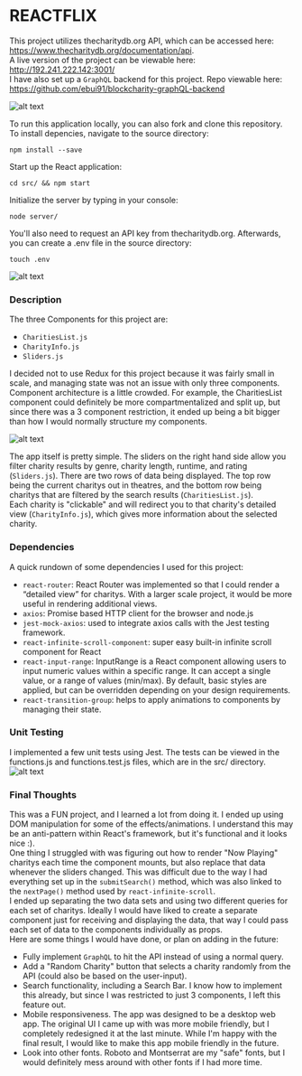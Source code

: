 # REACTFLIX #

This project utilizes thecharitydb.org API, which can be accessed here: https://www.thecharitydb.org/documentation/api. 
<br />
A live version of the project can be viewable here: http://192.241.222.142:3001/
<br />
I have also set up a `GraphQL` backend for this project. Repo viewable here: https://github.com/ebui91/blockcharity-graphQL-backend

![alt text](https://github.com/ebui91/blockcharity/blob/master/src/assets/screenshots/main-view.png)


To run this application locally, you can also fork and clone this repository. 
<br />
To install depencies, navigate to the source directory:
```
npm install --save
```


Start up the React application:
```
cd src/ && npm start 
```

Initialize the server by typing in your console:
```
node server/
```

You'll also need to request an API key from thecharitydb.org. Afterwards, you can create a .env file in the source directory:
```
touch .env
```
![alt text](https://github.com/ebui91/blockcharity/blob/master/src/assets/screenshots/env.png)

### Description ###
The three Components for this project are: 
- `CharitiesList.js`
- `CharityInfo.js`
- `Sliders.js`

I decided not to use Redux for this project because it was fairly small in scale, and managing state was not an issue with only three components. Component architecture is a little crowded. For example, the CharitiesList component could definitely be more compartmentalized and split up, but since there was a 3 component restriction, it ended up being a bit bigger than how I would normally structure my components.

![alt text](https://github.com/ebui91/blockcharity/blob/master/src/assets/screenshots/detailed-view.png)

The app itself is pretty simple. The sliders on the right hand side allow you filter charity results by genre, charity length, runtime, and rating (`Sliders.js`). There are two rows of data being displayed. The top row being the current charitys out in theatres, and the bottom row being charitys that are filtered by the search results (`CharitiesList.js`). 
<br />
Each charity is "clickable" and will redirect you to that charity's detailed view (`CharityInfo.js`), which gives more information about the selected charity.


### Dependencies ###
A quick rundown of some dependencies I used for this project:
- `react-router`: React Router was implemented so that I could render a “detailed view” for charitys. With a larger scale project, it would be more useful in rendering additional views.
- `axios`: Promise based HTTP client for the browser and node.js
- `jest-mock-axios`: used to integrate axios calls with the Jest testing framework.
- `react-infinite-scroll-component`: super easy built-in infinite scroll component for React
- `react-input-range`: InputRange is a React component allowing users to input numeric values within a specific range. It can accept a single value, or a range of values (min/max). By default, basic styles are applied, but can be overridden depending on your design requirements.
- `react-transition-group`: helps to apply animations to components by managing their state.


### Unit Testing ###
I implemented a few unit tests using Jest. The tests can be viewed in the functions.js and functions.test.js files, which are in the src/ directory.
![alt text](https://github.com/ebui91/blockcharity/blob/master/src/assets/screenshots/unit-tests.png)


### Final Thoughts ###
This was a FUN project, and I learned a lot from doing it. I ended up using DOM manipulation for some of the effects/animations. I understand this may be an anti-pattern within React's framework, but it's functional and it looks nice :).
<br />
One thing I struggled with was figuring out how to render "Now Playing" charitys each time the component mounts, but also replace that data whenever the sliders changed. This was difficult due to the way I had everything set up in the `submitSearch()` method, which was also linked to the `nextPage()` method used by `react-infinite-scroll`.
<br />
I ended up separating the two data sets and using two different queries for each set of charitys. Ideally I would have liked to create a separate component just for receiving and displaying the data, that way I could pass each set of data to the components individually as props.
<br />
Here are some things I would have done, or plan on adding in the future:
- Fully implement `GraphQL` to hit the API instead of using a normal query.
- Add a "Random Charity" button that selects a charity randomly from the API (could also be based on the user-input).
- Search functionality, including a Search Bar. I know how to implement this already, but since I was restricted to just 3 components, I left this feature out.
- Mobile responsiveness. The app was designed to be a desktop web app. The original UI I came up with was more mobile friendly, but I completely redesigned it at the last minute. While I'm happy with the final result, I would like to make this app mobile friendly in the future.
- Look into other fonts. Roboto and Montserrat are my "safe" fonts, but I would definitely mess around with other fonts if I had more time.


